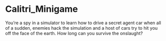 # Calitri_Minigame
You’re a spy in a simulator to learn how to drive a secret agent car when all of a sudden, enemies hack the simulation and a host of cars try to hit you off the face of the earth. How long can you survive the onslaught?
